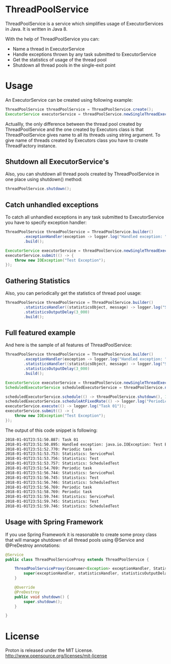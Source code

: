 # ThreadPoolService

ThreadPoolService is a service which simplifies usage of ExecutorServices in Java. It is written in Java 8.

With the help of ThreadPoolService you can:
 - Name a thread in ExecutorService
 - Handle exceptions thrown by any task submitted to ExecutorService
 - Get the statistics of usage of the thread pool
 - Shutdown all thread pools in the single-exit point

# Usage

An ExecutorService can be created using following example:
```java
ThreadPoolService threadPoolService = ThreadPoolService.create();
ExecutorService executorService = threadPoolService.newSingleThreadExecutor("Test");
```
Actuallly, the only difference between the thread pool created by ThreadPoolService and the one created by Executors class is that ThreadPoolService gives name to all its threads using string argument. To give name of threads created by Executors class you have to create ThreadFactory instance.

## Shutdown all ExecutorService's
Also, you can shutdown all thread pools created by ThreadPoolService in one place using shutdown() method:
```java
threadPoolService.shutdown();
```

## Catch unhandled exceptions
To catch all unhandled exceptions in any task submitted to ExecutorService you have to specify exception handler:
```java
ThreadPoolService threadPoolService = ThreadPoolService.builder()
        .exceptionHandler(exception -> logger.log("Handled exception: " + exception))
        .build();

ExecutorService executorService = threadPoolService.newSingleThreadExecutor("Test");
executorService.submit(() -> {
    throw new IOException("Test Exception");
});

```

## Gathering Statistics
Also, you can periodically get the statistics of thread pool usage:
```java
ThreadPoolService threadPoolService = ThreadPoolService.builder()
        .statisticsHandler((statisticsObject, message) -> logger.log("Statistics: " + message))
        .statisticsOutputDelay(3_000)
        .build();
```

## Full featured example
And here is the sample of all features of ThreadPoolService:
```java
ThreadPoolService threadPoolService = ThreadPoolService.builder()
        .exceptionHandler(exception -> logger.log("Handled exception: " + exception))
        .statisticsHandler((statisticsObject, message) -> logger.log("Statistics: " + message))
        .statisticsOutputDelay(3_000)
        .build();

ExecutorService executorService = threadPoolService.newSingleThreadExecutor("Test");
ScheduledExecutorService scheduledExecutorService = threadPoolService.newSingleScheduledThreadPool("ScheduledTest");

scheduledExecutorService.schedule(() -> threadPoolService.shutdown(), 10, TimeUnit.SECONDS);
scheduledExecutorService.scheduleAtFixedRate(() -> logger.log("Periodic task"), 2, 2, TimeUnit.SECONDS);
executorService.execute(() -> logger.log("Task 01"));
executorService.submit(() -> {
    throw new IOException("Test Exception");
});
```

The output of this code snippet is following:
```sh
2018-01-01T23:51:50.887: Task 01
2018-01-01T23:51:50.895: Handled exception: java.io.IOException: Test Exception
2018-01-01T23:51:52.770: Periodic task
2018-01-01T23:51:53.753: Statistics: ServicePool                        Threads:   1   Active:   1   Tasks in Queue:      0   Completed Tasks:      0
2018-01-01T23:51:53.756: Statistics: Test                               Threads:   1   Active:   0   Tasks in Queue:      0   Completed Tasks:      2
2018-01-01T23:51:53.757: Statistics: ScheduledTest                      Threads:   1   Active:   0   Tasks in Queue:      2   Completed Tasks:      1
2018-01-01T23:51:54.769: Periodic task
2018-01-01T23:51:56.744: Statistics: ServicePool                        Threads:   1   Active:   1   Tasks in Queue:      0   Completed Tasks:      1
2018-01-01T23:51:56.745: Statistics: Test                               Threads:   1   Active:   0   Tasks in Queue:      0   Completed Tasks:      2
2018-01-01T23:51:56.746: Statistics: ScheduledTest                      Threads:   1   Active:   0   Tasks in Queue:      2   Completed Tasks:      2
2018-01-01T23:51:56.769: Periodic task
2018-01-01T23:51:58.769: Periodic task
2018-01-01T23:51:59.744: Statistics: ServicePool                        Threads:   1   Active:   1   Tasks in Queue:      0   Completed Tasks:      2
2018-01-01T23:51:59.745: Statistics: Test                               Threads:   1   Active:   0   Tasks in Queue:      0   Completed Tasks:      2
2018-01-01T23:51:59.746: Statistics: ScheduledTest                      Threads:   1   Active:   0   Tasks in Queue:      2   Completed Tasks:      4
```

## Usage with Spring Framework
If you use Spring Framework it is reasonable to create some proxy class that will manage shutdown of all thread pools using @Service and @PreDestroy annotations:

```java
@Service
public class ThreadPoolServiceProxy extends ThreadPoolService {

    ThreadPoolServiceProxy(Consumer<Exception> exceptionHandler, StatisticsHandler statisticsHandler, long statisticsOutputDelay) {
        super(exceptionHandler, statisticsHandler, statisticsOutputDelay);
    }

    @Override
    @PreDestroy
    public void shutdown() {
        super.shutdown();
    }

}
```

# License

Proton is released under the MIT License. http://www.opensource.org/licenses/mit-license
